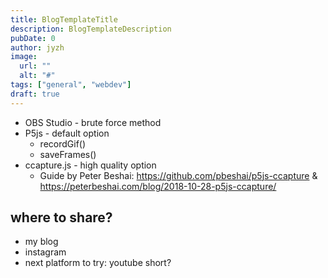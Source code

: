 ```yaml
---
title: BlogTemplateTitle
description: BlogTemplateDescription
pubDate: 0
author: jyzh
image:
  url: ""
  alt: "#"
tags: ["general", "webdev"]
draft: true
---
```


- OBS Studio - brute force method
- P5js - default option
  - recordGif()
  - saveFrames()
- ccapture.js - high quality option
  - Guide by Peter Beshai: https://github.com/pbeshai/p5js-ccapture &
    https://peterbeshai.com/blog/2018-10-28-p5js-ccapture/

## where to share?

- my blog
- instagram
- next platform to try: youtube short?
